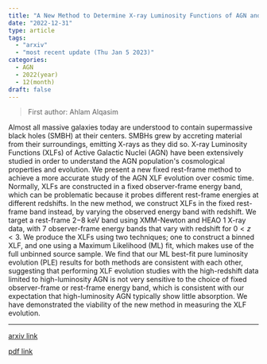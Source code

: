 ```yaml
---
title: "A New Method to Determine X-ray Luminosity Functions of AGN and their Evolution with Redshift"
date: "2022-12-31"
type: article
tags:
  - "arxiv"
  - "most recent update (Thu Jan 5 2023)"
categories:
  - AGN
  - 2022(year)
  - 12(month)
draft: false
---
```


> First author: Ahlam Alqasim

 Almost all massive galaxies today are understood to contain supermassive
black holes (SMBH) at their centers. SMBHs grew by accreting material from
their surroundings, emitting X-rays as they did so. X-ray Luminosity Functions
(XLFs) of Active Galactic Nuclei (AGN) have been extensively studied in order
to understand the AGN population's cosmological properties and evolution. We
present a new fixed rest-frame method to achieve a more accurate study of the
AGN XLF evolution over cosmic time. Normally, XLFs are constructed in a fixed
observer-frame energy band, which can be problematic because it probes
different rest-frame energies at different redshifts. In the new method, we
construct XLFs in the fixed rest-frame band instead, by varying the observed
energy band with redshift. We target a rest-frame 2$-$8 keV band using
XMM-Newton and HEAO 1 X-ray data, with 7 observer-frame energy bands that vary
with redshift for $0 < z < 3$. We produce the XLFs using two techniques; one to
construct a binned XLF, and one using a Maximum Likelihood (ML) fit, which
makes use of the full unbinned source sample. We find that our ML best-fit pure
luminosity evolution (PLE) results for both methods are consistent with each
other, suggesting that performing XLF evolution studies with the high-redshift
data limited to high-luminosity AGN is not very sensitive to the choice of
fixed observer-frame or rest-frame energy band, which is consistent with our
expectation that high-luminosity AGN typically show little absorption. We have
demonstrated the viability of the new method in measuring the XLF evolution.

---
[arxiv link](http://arxiv.org/abs/2301.00223v1)

[pdf link](http://arxiv.org/pdf/2301.00223v1)
